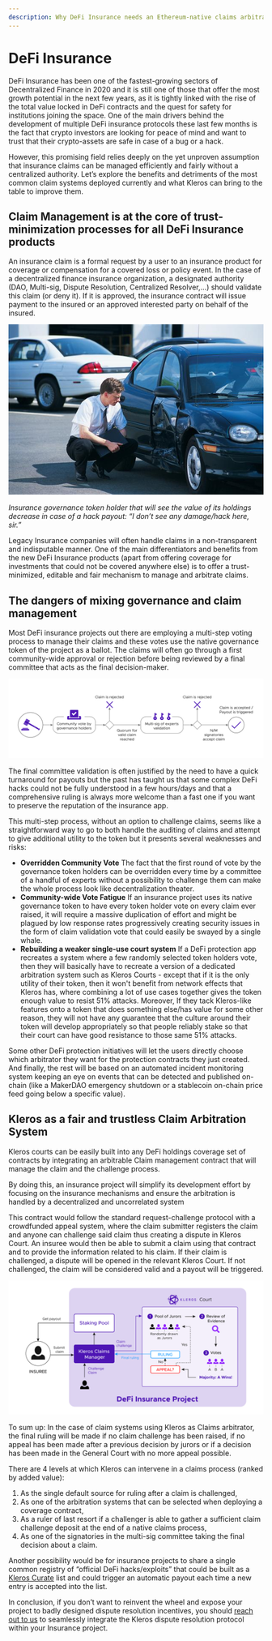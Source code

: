 ```yaml
---
description: Why DeFi Insurance needs an Ethereum-native claims arbitrator
---
```


# DeFi Insurance

DeFi Insurance has been one of the fastest-growing sectors of Decentralized Finance in 2020 and it is still one of those that offer the most growth potential in the next few years, as it is tightly linked with the rise of the total value locked in DeFi contracts and the quest for safety for institutions joining the space. One of the main drivers behind the development of multiple DeFi insurance protocols these last few months is the fact that crypto investors are looking for peace of mind and want to trust that their crypto-assets are safe in case of a bug or a hack.

However, this promising field relies deeply on the yet unproven assumption that insurance claims can be managed efficiently and fairly without a centralized authority. Let’s explore the benefits and detriments of the most common claim systems deployed currently and what Kleros can bring to the table to improve them.

## Claim Management is at the core of trust-minimization processes for all DeFi Insurance products

An insurance claim is a formal request by a user to an insurance product for coverage or compensation for a covered loss or policy event. In the case of a decentralized finance insurance organization, a designated authority \(DAO, Multi-sig, Dispute Resolution, Centralized Resolver,...\) should validate this claim \(or deny it\). If it is approved, the insurance contract will issue payment to the insured or an approved interested party on behalf of the insured.

![](../../.gitbook/assets/0.png)

_Insurance governance token holder that will see the value of its holdings decrease in case of a hack payout: “I don’t see any damage/hack here, sir.”_

Legacy Insurance companies will often handle claims in a non-transparent and indisputable manner. One of the main differentiators and benefits from the new DeFi Insurance products \(apart from offering coverage for investments that could not be covered anywhere else\) is to offer a trust-minimized, editable and fair mechanism to manage and arbitrate claims.

## The dangers of mixing governance and claim management

Most DeFi insurance projects out there are employing a multi-step voting process to manage their claims and these votes use the native governance token of the project as a ballot. The claims will often go through a first community-wide approval or rejection before being reviewed by a final committee that acts as the final decision-maker.

![Common Claim Process Template for DeFi Insurance projects](../../.gitbook/assets/1.png)

The final committee validation is often justified by the need to have a quick turnaround for payouts but the past has taught us that some complex DeFi hacks could not be fully understood in a few hours/days and that a comprehensive ruling is always more welcome than a fast one if you want to preserve the reputation of the insurance app.

This multi-step process, without an option to challenge claims, seems like a straightforward way to go to both handle the auditing of claims and attempt to give additional utility to the token but it presents several weaknesses and risks:

* **Overridden Community Vote** The fact that the first round of vote by the governance token holders can be overridden every time by a committee of a handful of experts without a possibility to challenge them can make the whole process look like decentralization theater.
* **Community-wide Vote Fatigue** If an insurance project uses its native governance token to have every token holder vote on every claim ever raised, it will require a massive duplication of effort and might be plagued by low response rates progressively creating security issues in the form of claim validation vote that could easily be swayed by a single whale. 
* **Rebuilding a weaker single-use court system** If a DeFi protection app recreates a system where a few randomly selected token holders vote, then they will basically have to recreate a version of a dedicated arbitration system such as Kleros Courts - except that if it is the only utility of their token, then it won't benefit from network effects that Kleros has, where combining a lot of use cases together gives the token enough value to resist 51% attacks. Moreover, If they tack Kleros-like features onto a token that does something else/has value for some other reason, they will not have any guarantee that the culture around their token will develop appropriately so that people reliably stake so that their court can have good resistance to those same 51% attacks.

Some other DeFi protection initiatives will let the users directly choose which arbitrator they want for the protection contracts they just created. And finally, the rest will be based on an automated incident monitoring system keeping an eye on events that can be detected and published on-chain \(like a MakerDAO emergency shutdown or a stablecoin on-chain price feed going below a specific value\).

## Kleros as a fair and trustless Claim Arbitration System

Kleros courts can be easily built into any DeFi holdings coverage set of contracts by integrating an arbitrable Claim management contract that will manage the claim and the challenge process.

By doing this, an insurance project will simplify its development effort by focusing on the insurance mechanisms and ensure the arbitration is handled by a decentralized and uncorrelated system

This contract would follow the standard request-challenge protocol with a crowdfunded appeal system, where the claim submitter registers the claim and anyone can challenge said claim thus creating a dispute in Kleros Court. An insuree would then be able to submit a claim using that contract and to provide the information related to his claim. If their claim is challenged, a dispute will be opened in the relevant Kleros Court. If not challenged, the claim will be considered valid and a payout will be triggered.

![How Kleros can be integrated into a DeFi Insurance product](../../.gitbook/assets/2.png)

To sum up: In the case of claim systems using Kleros as Claims arbitrator, the final ruling will be made if no claim challenge has been raised, if no appeal has been made after a previous decision by jurors or if a decision has been made in the General Court with no more appeal possible.

There are 4 levels at which Kleros can intervene in a claims process \(ranked by added value\):

1. As the single default source for ruling after a claim is challenged,
2. As one of the arbitration systems that can be selected when deploying a coverage contract,
3. As a ruler of last resort if a challenger is able to gather a sufficient claim challenge deposit at the end of a native claims process,
4. As one of the signatories in the multi-sig committee taking the final decision about a claim.

Another possibility would be for insurance projects to share a single common registry of “official DeFi hacks/exploits” that could be built as a [Kleros Curate](https://kleros.io/curate/) list and could trigger an automatic payout each time a new entry is accepted into the list.

In conclusion, if you don’t want to reinvent the wheel and expose your project to badly designed dispute resolution incentives, you should [reach out to us](mailto:contact@kleros.io) to seamlessly integrate the Kleros dispute resolution protocol within your Insurance project.  



